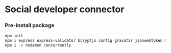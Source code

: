 # Social developer connector

### Pre-install package

```bash
npm init
npm i express express-validator bcryptjs config gravatar jsonwebtoken mongoose request
npm i -D nodemon concurrently
```
